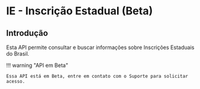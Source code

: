 # IE - Inscrição Estadual (Beta)

## Introdução

Esta API permite consultar e buscar informações sobre Inscrições Estaduais do Brasil.

!!! warning "API em Beta"

    Essa API está em Beta, entre em contato com o Suporte para solicitar acesso.
